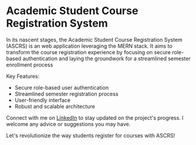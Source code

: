 # Academic Student Course Registration System

In its nascent stages, the Academic Student Course Registration System (ASCRS) is an web application leveraging the MERN stack. It aims to transform the course registration experience by focusing on secure role-based authentication and laying the groundwork for a streamlined semester enrollment process

Key Features:

- Secure role-based user authentication
- Streamlined semester registration process
- User-friendly interface
- Robust and scalable architecture

Connect with me on [LinkedIn](www.linkedin.com/in/gowtham-2oo5) to stay updated on the project's progress. I welcome any advice or suggestions you may have.

Let's revolutionize the way students register for courses with ASCRS!

<!-- ## Table of Contents

- [Academic Student Course Registration System](#academic-student-course-registration-system)
  - [Table of Contents](#table-of-contents)
  - [Technology Stack](#technology-stack)
  - [Getting Started](#getting-started)
    - [Prerequisites](#prerequisites)
    - [Installation](#installation)
  - [Usage](#usage)
  - [Contributing](#contributing)
  - [License](#license)

## Technology Stack

- Frontend: Next.js
- Backend: Express.js
- Database: MongoDB

## Getting Started

These instructions will get you a copy of the project up and running on your local machine for development and testing purposes.

### Prerequisites

Before getting started please get these installed in your system.

- Node.js
- MongoDB
- Gitbash

### Installation

1. Clone the repository:

   ```bash
   git clone https://github.com/gowtham-2oo5/mern_ascrs.git
   ```

2. Install dependencies:

   ```bash
   cd mern_ascrs
   npm install
   ```

3. Set up environment variables:

   ```bash
   cd server
   cp .env.example .env
   ```

   Update the `.env` file with your configuration.

4. Start the development server:

   ```bash
   npm run dev
   ```

5. Open your browser and visit `http://localhost:5173` to see the app.

## Usage

Explain how to use the project, provide examples, and show useful features.

## Contributing

Contributions are welcome! Please follow these guidelines when contributing to the project.

## License

This project is licensed under the [License Name] - see the [LICENSE](LICENSE) file for details. -->
